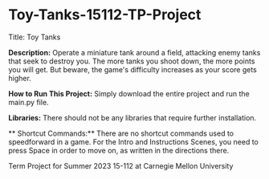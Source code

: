 # Toy-Tanks-15112-TP-Project
Title: Toy Tanks

**Description:**
Operate a miniature tank around a field, attacking enemy tanks that seek to destroy you. The more tanks you shoot down, the more points you will get. But beware, the game's difficulty increases as your score gets higher. 

**How to Run This Project:**
Simply download the entire project and run the main.py file. 

**Libraries:**
There should not be any libraries that require further installation.

**
Shortcut Commands:**
There are no shortcut commands used to speedforward in a game. 
For the Intro and Instructions Scenes, you need to press Space in order to move on, as written in the directions there. 


Term Project for Summer 2023 15-112 at Carnegie Mellon University
